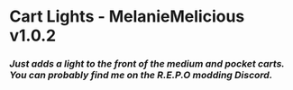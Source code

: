# Cart Lights - MelanieMelicious v1.0.2
### <i>Just adds a light to the front of the medium and pocket carts. You can probably find me on the R.E.P.O modding Discord.</i>